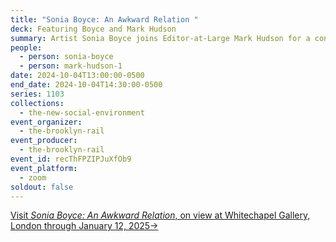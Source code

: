 ```yaml
---
title: "Sonia Boyce: An Awkward Relation "
deck: Featuring Boyce and Mark Hudson
summary: Artist Sonia Boyce joins Editor-at-Large Mark Hudson for a conversation.
people:
  - person: sonia-boyce
  - person: mark-hudson-1
date: 2024-10-04T13:00:00-0500
end_date: 2024-10-04T14:30:00-0500
series: 1103
collections:
  - the-new-social-environment
event_organizer:
  - the-brooklyn-rail
event_producer:
  - the-brooklyn-rail
event_id: recThFPZIPJuXfOb9
event_platform:
  - zoom
soldout: false
---
```

[V﻿isit *Sonia Boyce: An Awkward Relation*, on view at Whitechapel Gallery, London through January 12, 2025→](https://www.whitechapelgallery.org/exhibitions/sonia-boyce-an-awkward-relation/)